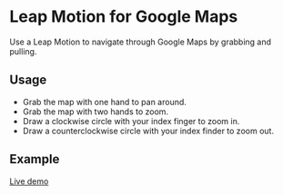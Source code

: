 Leap Motion for Google Maps
==

Use a Leap Motion to navigate through Google Maps by grabbing and pulling.


Usage
------
* Grab the map with one hand to pan around.
* Grab the map with two hands to zoom.
* Draw a clockwise circle with your index finger to zoom in.
* Draw a counterclockwise circle with your index finder to zoom out.

Example
------
[Live demo](http://jaxzin.github.io/leap-map/)

